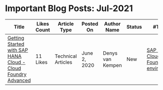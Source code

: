 # Important Blog Posts: Jul-2021
|Title| Likes Count | Article Type | Posted On | Author Name | Status | #TAGS |
|---------------|---------------|---------------|---------------|---------------|---------------|---------------|
| [Getting Started with SAP HANA Cloud - Cloud Foundry Advanced](https://blogs.sap.com/2020/06/02/getting-started-with-sap-hana-cloud-part-iv-hands-on-video-tutorials/) | 11 Likes | Technical Articles | June 2, 2020 | Denys van Kempen | New | [SAP BTP, Cloud Foundry environment](https:\/\/blogs.sap.com\/tags\/73555000100800000287\/)
